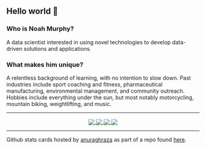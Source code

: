 ## Hello world 👋

### Who is Noah Murphy?

A data scientist interested in using novel technologies to develop data-driven solutions and applications.

### What makes him unique?

A relentless background of learning, with no intention to slow down. Past industries include sport coaching and fitness, pharmaceutical manufacturing, environmental management, and community outreach. Hobbies include everything under the sun, but most notably motorcycling, mountain biking, weightlifting, and music.
___

<p align="center">
  <a href="https://github.com/anuraghazra/github-readme-stats#gh-dark-mode-only">
    <img align="center" src="https://github-readme-stats.vercel.app/api?username=noamurphy&hide=issues,stars&count_private=true&show_icons=true&include_all_commits=true&theme=dark#gh-dark-mode-only" />
  </a>
  <a href="https://github.com/anuraghazra/github-readme-stats#gh-light-mode-only">
    <img align="center" src="https://github-readme-stats.vercel.app/api?username=noamurphy&hide=issues,stars&count_private=true&show_icons=true&include_all_commits=true&theme=default#gh-light-mode-only" />
  </a>
  <a href="https://github.com/anuraghazra/github-readme-stats#gh-dark-mode-only">
    <img align="center" src="https://github-readme-stats.vercel.app/api/top-langs/?username=noamurphy&hide_progress=true&theme=dark#gh-dark-mode-only" />
  </a>
  <a href="https://github.com/anuraghazra/github-readme-stats#gh-light-mode-only">
    <img align="center" src="https://github-readme-stats.vercel.app/api/top-langs/?username=noamurphy&hide_progress=true&theme=default#gh-light-mode-only" />
  </a>
</p>

---

Github stats cards hosted by [anuraghraza](https://github.com/anuraghazra) as part of a repo found [here](https://github.com/anuraghazra/github-readme-stats).
